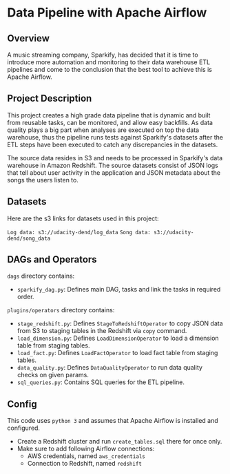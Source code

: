 # Data Pipeline with Apache Airflow

## Overview

A music streaming company, Sparkify, has decided that it is time to introduce more automation and monitoring to their data warehouse ETL pipelines and come to the conclusion that the best tool to achieve this is Apache Airflow.

## Project Description

This project creates a high grade data pipeline that is dynamic and built from reusable tasks, can be monitored, and allow easy backfills. As data quality plays a big part when analyses are executed on top the data warehouse, thus the pipeline runs tests against Sparkify's datasets after the ETL steps have been executed to catch any discrepancies in the datasets.

The source data resides in S3 and needs to be processed in Sparkify's data warehouse in Amazon Redshift. The source datasets consist of JSON logs that tell about user activity in the application and JSON metadata about the songs the users listen to.

## Datasets
Here are the s3 links for datasets used in this project:

`Log data: s3://udacity-dend/log_data`
`Song data: s3://udacity-dend/song_data`

## DAGs and Operators

`dags` directory contains:
- `sparkify_dag.py`: Defines main DAG, tasks and link the tasks in required order.

`plugins/operators` directory contains:
- `stage_redshift.py`: Defines `StageToRedshiftOperator` to copy JSON data from S3 to staging tables in the Redshift via `copy` command.
- `load_dimension.py`: Defines `LoadDimensionOperator` to load a dimension table from staging tables.
- `load_fact.py`: Defines `LoadFactOperator` to load fact table from staging tables.
- `data_quality.py`: Defines `DataQualityOperator` to run data quality checks on given params.
- `sql_queries.py`: Contains SQL queries for the ETL pipeline.

## Config

This code uses `python 3` and assumes that Apache Airflow is installed and configured.

- Create a Redshift cluster and run `create_tables.sql` there for once only.
- Make sure to add following Airflow connections:
    - AWS credentials, named `aws_credentials`
    - Connection to Redshift, named `redshift`